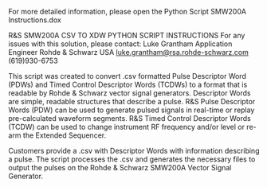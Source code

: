 For more detailed information, please open the Python Script SMW200A Instructions.dox

R&S SMW200A CSV TO XDW PYTHON SCRIPT INSTRUCTIONS
For any issues with this solution, please contact:
    Luke Grantham
    Application Engineer 
    Rohde & Schwarz USA
    luke.grantham@rsa.rohde-schwarz.com
    (619)930-6753

This script was created to convert .csv formatted Pulse Descriptor Word (PDWs) and Timed Control Descriptor Words (TCDWs) to a format that is readable by Rohde & Schwarz vector signal generators. 
Descriptor Words are simple, readable structures that describe a pulse. R&S Pulse Descriptor Words (PDW) can be used to generate pulsed signals in real-time or replay pre-calculated waveform segments. R&S Timed Control Descriptor Words (TCDW) can be used to change instrument RF frequency and/or level or re-arm the Extended Sequencer.

Customers provide a .csv with Descriptor Words with information describing a pulse. The script processes the .csv and generates the necessary files to output the pulses on the Rohde & Schwarz SMW200A Vector Signal Generator.
